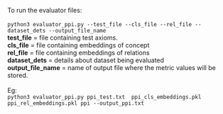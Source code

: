 To run the evaluator files: <br />
<br />
```python3 evaluator_ppi.py --test_file --cls_file --rel_file --dataset_dets --output_file_name```
<br />
**test_file** = file containing test axioms. <br />
**cls_file** = file containing embeddings of concept <br />
**rel_file** = file containing embeddings of relations <br />
**dataset_dets** = details about dataset being evaluated <br />
**output_file_name** = name of output file where the metric values will be stored. <br />
<br />
Eg:
<br />
```python3 evaluator_ppi.py ppi_test.txt  ppi_cls_embeddings.pkl ppi_rel_embeddings.pkl ppi --output_ppi.txt```
